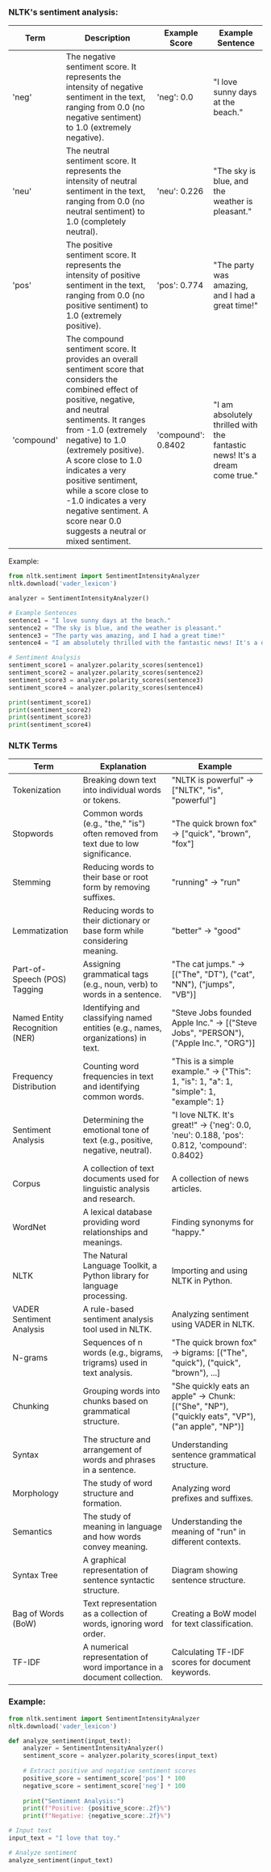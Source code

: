 ### NLTK's sentiment analysis:

| Term       | Description                                      | Example Score | Example Sentence                            |
|------------|--------------------------------------------------|---------------|---------------------------------------------|
| 'neg'      | The negative sentiment score. It represents the intensity of negative sentiment in the text, ranging from 0.0 (no negative sentiment) to 1.0 (extremely negative). | 'neg': 0.0 | "I love sunny days at the beach." |
| 'neu'      | The neutral sentiment score. It represents the intensity of neutral sentiment in the text, ranging from 0.0 (no neutral sentiment) to 1.0 (completely neutral). | 'neu': 0.226 | "The sky is blue, and the weather is pleasant." |
| 'pos'      | The positive sentiment score. It represents the intensity of positive sentiment in the text, ranging from 0.0 (no positive sentiment) to 1.0 (extremely positive). | 'pos': 0.774 | "The party was amazing, and I had a great time!" |
| 'compound' | The compound sentiment score. It provides an overall sentiment score that considers the combined effect of positive, negative, and neutral sentiments. It ranges from -1.0 (extremely negative) to 1.0 (extremely positive). A score close to 1.0 indicates a very positive sentiment, while a score close to -1.0 indicates a very negative sentiment. A score near 0.0 suggests a neutral or mixed sentiment. | 'compound': 0.8402 | "I am absolutely thrilled with the fantastic news! It's a dream come true." |

Example:
```python
from nltk.sentiment import SentimentIntensityAnalyzer
nltk.download('vader_lexicon')

analyzer = SentimentIntensityAnalyzer()

# Example Sentences
sentence1 = "I love sunny days at the beach."
sentence2 = "The sky is blue, and the weather is pleasant."
sentence3 = "The party was amazing, and I had a great time!"
sentence4 = "I am absolutely thrilled with the fantastic news! It's a dream come true."

# Sentiment Analysis
sentiment_score1 = analyzer.polarity_scores(sentence1)
sentiment_score2 = analyzer.polarity_scores(sentence2)
sentiment_score3 = analyzer.polarity_scores(sentence3)
sentiment_score4 = analyzer.polarity_scores(sentence4)

print(sentiment_score1)
print(sentiment_score2)
print(sentiment_score3)
print(sentiment_score4)
```

### NLTK Terms


| Term                           | Explanation                                                                      | Example                                       |
|--------------------------------|----------------------------------------------------------------------------------|-----------------------------------------------|
| Tokenization                    | Breaking down text into individual words or tokens.                              | "NLTK is powerful" → ["NLTK", "is", "powerful"] |
| Stopwords                       | Common words (e.g., "the," "is") often removed from text due to low significance.| "The quick brown fox" → ["quick", "brown", "fox"] |
| Stemming                        | Reducing words to their base or root form by removing suffixes.                 | "running" → "run"                            |
| Lemmatization                   | Reducing words to their dictionary or base form while considering meaning.       | "better" → "good"                            |
| Part-of-Speech (POS) Tagging    | Assigning grammatical tags (e.g., noun, verb) to words in a sentence.            | "The cat jumps." → [("The", "DT"), ("cat", "NN"), ("jumps", "VB")] |
| Named Entity Recognition (NER)  | Identifying and classifying named entities (e.g., names, organizations) in text.  | "Steve Jobs founded Apple Inc." → [("Steve Jobs", "PERSON"), ("Apple Inc.", "ORG")] |
| Frequency Distribution          | Counting word frequencies in text and identifying common words.                   | "This is a simple example." → {"This": 1, "is": 1, "a": 1, "simple": 1, "example": 1} |
| Sentiment Analysis              | Determining the emotional tone of text (e.g., positive, negative, neutral).      | "I love NLTK. It's great!" → {'neg': 0.0, 'neu': 0.188, 'pos': 0.812, 'compound': 0.8402} |
| Corpus                          | A collection of text documents used for linguistic analysis and research.        | A collection of news articles.              |
| WordNet                        | A lexical database providing word relationships and meanings.                     | Finding synonyms for "happy."                |
| NLTK                           | The Natural Language Toolkit, a Python library for language processing.         | Importing and using NLTK in Python.         |
| VADER Sentiment Analysis       | A rule-based sentiment analysis tool used in NLTK.                               | Analyzing sentiment using VADER in NLTK.    |
| N-grams                        | Sequences of n words (e.g., bigrams, trigrams) used in text analysis.            | "The quick brown fox" → bigrams: [("The", "quick"), ("quick", "brown"), ...] |
| Chunking                       | Grouping words into chunks based on grammatical structure.                        | "She quickly eats an apple" → Chunk: [("She", "NP"), ("quickly eats", "VP"), ("an apple", "NP")] |
| Syntax                         | The structure and arrangement of words and phrases in a sentence.                | Understanding sentence grammatical structure. |
| Morphology                     | The study of word structure and formation.                                       | Analyzing word prefixes and suffixes.        |
| Semantics                      | The study of meaning in language and how words convey meaning.                    | Understanding the meaning of "run" in different contexts. |
| Syntax Tree                    | A graphical representation of sentence syntactic structure.                       | Diagram showing sentence structure.           |
| Bag of Words (BoW)            | Text representation as a collection of words, ignoring word order.                | Creating a BoW model for text classification. |
| TF-IDF                         | A numerical representation of word importance in a document collection.          | Calculating TF-IDF scores for document keywords. |


### Example:

```Python
from nltk.sentiment import SentimentIntensityAnalyzer
nltk.download('vader_lexicon')

def analyze_sentiment(input_text):
    analyzer = SentimentIntensityAnalyzer()
    sentiment_score = analyzer.polarity_scores(input_text)
    
    # Extract positive and negative sentiment scores
    positive_score = sentiment_score['pos'] * 100
    negative_score = sentiment_score['neg'] * 100
    
    print("Sentiment Analysis:")
    print(f"Positive: {positive_score:.2f}%")
    print(f"Negative: {negative_score:.2f}%")

# Input text
input_text = "I love that toy."

# Analyze sentiment
analyze_sentiment(input_text)


```
